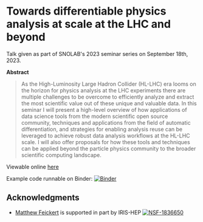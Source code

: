 # Towards differentiable physics analysis at scale at the LHC and beyond

Talk given as part of SNOLAB's 2023 seminar series on September 18th, 2023.

**Abstract**

> As the High-Luminosity Large Hadron Collider (HL-LHC) era looms on the horizon for physics analysis at the LHC experiments there are multiple challenges to be overcome to efficiently analyze and extract the most scientific value out of these unique and valuable data.
> In this seminar I will present a high-level overview of how applications of data science tools from the modern scientific open source community, techniques and applications from the field of automatic differentiation, and strategies for enabling analysis reuse can be leveraged to achieve robust data analysis workflows at the HL-LHC scale.
> I will also offer proposals for how these tools and techniques can be applied beyond the particle physics community to the broader scientific computing landscape.

Viewable online [here](https://matthewfeickert-talks.github.io/talk-snolab-seminar-2023/index.html)

Example code runnable on Binder: [![Binder](https://mybinder.org/badge_logo.svg)](https://mybinder.org/v2/gh/matthewfeickert-talks/talk-snolab-seminar-2023/HEAD?labpath=example_code)

## Acknowledgments

- [Matthew Feickert](http://www.matthewfeickert.com/) is supported in part by IRIS-HEP
[![NSF-1836650](https://img.shields.io/badge/NSF-1836650-blue.svg)](https://nsf.gov/awardsearch/showAward?AWD_ID=1836650)
